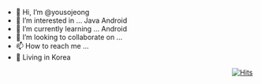 - 👋 Hi, I’m @yousojeong
- 👀 I’m interested in ... Java Android
- 🌱 I’m currently learning ... Android
- 💞️ I’m looking to collaborate on ...
- 📫 How to reach me ... 
- 🚀 Living in Korea

<!---
![Anurag's GitHub stats](https://github-readme-stats.vercel.app/api?username=yousojeong&hide=stars,issues&show_icons=true&count_private=true)
-->

<!---
[![Top Langs](https://github-readme-stats.vercel.app/api/top-langs/?username=yousojeong&layout=compact)](https://github.com/anuraghazra/github-readme-stats)
-->

<div align="end">
  
[![Hits](https://hits.seeyoufarm.com/api/count/incr/badge.svg?url=https%3A%2F%2Fgithub.com%2Fyousojeong%2Fyousojeong&count_bg=%2304052F&title_bg=%23686868&icon=&icon_color=%23E7E7E7&title=hits&edge_flat=false)](https://hits.seeyoufarm.com)

</div>
<!---
yousojeong/yousojeong is a ✨ special ✨ repository because its `README.md` (this file) appears on your GitHub profile.
You can click the Preview link to take a look at your changes.
--->
